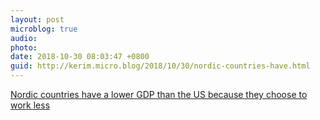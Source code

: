 ```yaml
---
layout: post
microblog: true
audio: 
photo: 
date: 2018-10-30 08:03:47 +0800
guid: http://kerim.micro.blog/2018/10/30/nordic-countries-have.html
---
```

[Nordic countries have a lower GDP than the US because they choose to work less](https://www.nytimes.com/2018/10/27/opinion/are-the-danes-melancholy-are-the-swedes-sad.html)
